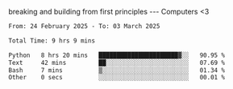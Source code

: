 breaking and building from first principles --- Computers <3

<!--START_SECTION:waka-->

```txt
From: 24 February 2025 - To: 03 March 2025

Total Time: 9 hrs 9 mins

Python   8 hrs 20 mins   ██████████████████████▓░░   90.95 %
Text     42 mins         ██░░░░░░░░░░░░░░░░░░░░░░░   07.69 %
Bash     7 mins          ▒░░░░░░░░░░░░░░░░░░░░░░░░   01.34 %
Other    0 secs          ░░░░░░░░░░░░░░░░░░░░░░░░░   00.01 %
```

<!--END_SECTION:waka-->
